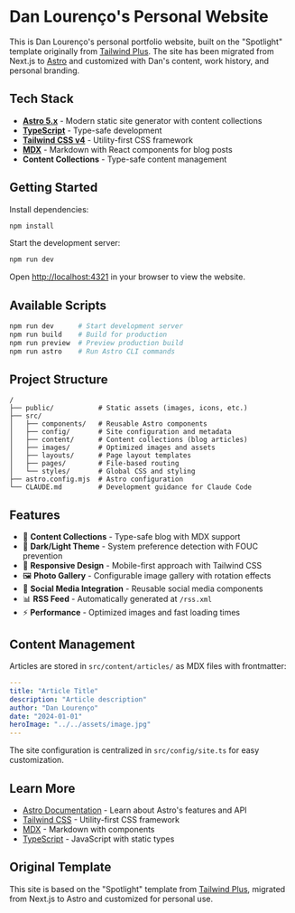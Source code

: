 # Dan Lourenço's Personal Website

This is Dan Lourenço's personal portfolio website, built on the "Spotlight" template originally from [Tailwind Plus](https://tailwindcss.com/plus). The site has been migrated from Next.js to [Astro](https://astro.build) and customized with Dan's content, work history, and personal branding.

## Tech Stack

- **[Astro 5.x](https://astro.build)** - Modern static site generator with content collections
- **[TypeScript](https://www.typescriptlang.org)** - Type-safe development
- **[Tailwind CSS v4](https://tailwindcss.com)** - Utility-first CSS framework
- **[MDX](https://mdxjs.com)** - Markdown with React components for blog posts
- **Content Collections** - Type-safe content management

## Getting Started

Install dependencies:

```bash
npm install
```

Start the development server:

```bash
npm run dev
```

Open [http://localhost:4321](http://localhost:4321) in your browser to view the website.

## Available Scripts

```bash
npm run dev      # Start development server
npm run build    # Build for production
npm run preview  # Preview production build
npm run astro    # Run Astro CLI commands
```

## Project Structure

```
/
├── public/           # Static assets (images, icons, etc.)
├── src/
│   ├── components/   # Reusable Astro components
│   ├── config/       # Site configuration and metadata
│   ├── content/      # Content collections (blog articles)
│   ├── images/       # Optimized images and assets
│   ├── layouts/      # Page layout templates
│   ├── pages/        # File-based routing
│   └── styles/       # Global CSS and styling
├── astro.config.mjs  # Astro configuration
└── CLAUDE.md         # Development guidance for Claude Code
```

## Features

- 📝 **Content Collections** - Type-safe blog with MDX support
- 🎨 **Dark/Light Theme** - System preference detection with FOUC prevention
- 📱 **Responsive Design** - Mobile-first approach with Tailwind CSS
- 🖼️ **Photo Gallery** - Configurable image gallery with rotation effects
- 🔗 **Social Media Integration** - Reusable social media components
- 📊 **RSS Feed** - Automatically generated at `/rss.xml`
- ⚡ **Performance** - Optimized images and fast loading times

## Content Management

Articles are stored in `src/content/articles/` as MDX files with frontmatter:

```yaml
---
title: "Article Title"
description: "Article description"
author: "Dan Lourenço"
date: "2024-01-01"
heroImage: "../../assets/image.jpg"
---
```

The site configuration is centralized in `src/config/site.ts` for easy customization.

## Learn More

- [Astro Documentation](https://docs.astro.build) - Learn about Astro's features and API
- [Tailwind CSS](https://tailwindcss.com/docs) - Utility-first CSS framework
- [MDX](https://mdxjs.com) - Markdown with components
- [TypeScript](https://www.typescriptlang.org/docs) - JavaScript with static types

## Original Template

This site is based on the "Spotlight" template from [Tailwind Plus](https://tailwindcss.com/plus), migrated from Next.js to Astro and customized for personal use.
